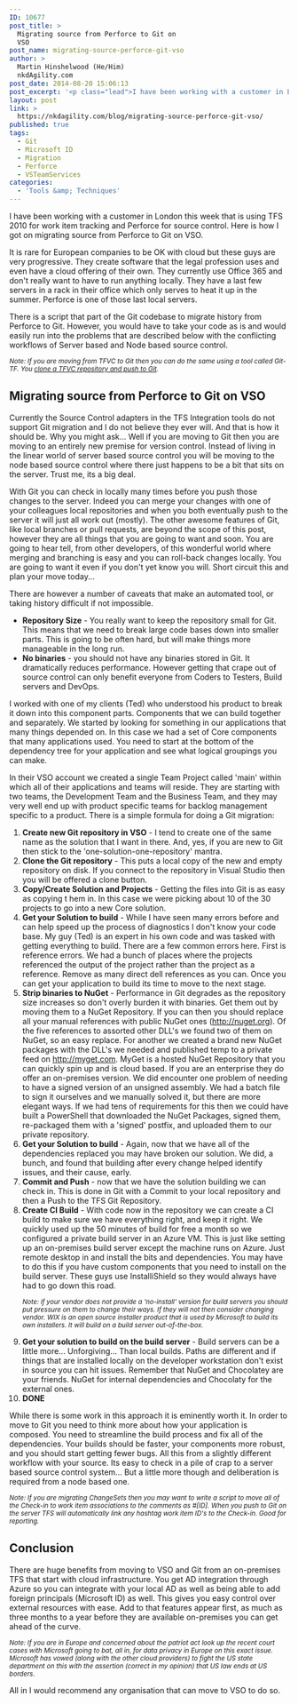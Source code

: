 ```yaml
---
ID: 10677
post_title: >
  Migrating source from Perforce to Git on
  VSO
post_name: migrating-source-perforce-git-vso
author: >
  Martin Hinshelwood (He/Him)
  nkdAgility.com
post_date: 2014-08-20 15:06:13
post_excerpt: '<p class="lead">I have been working with a customer in London this week that is using TFS 2010 for work item tracking and Perforce for source control. Here is how I got on migrating source from Perforce to Git on VSO.</p>'
layout: post
link: >
  https://nkdagility.com/blog/migrating-source-perforce-git-vso/
published: true
tags:
  - Git
  - Microsoft ID
  - Migration
  - Perforce
  - VSTeamServices
categories:
  - 'Tools &amp; Techniques'
---
```

<p class="lead">I have been working with a customer in London this week that is using TFS 2010 for work item tracking and Perforce for source control. Here is how I got on migrating source from Perforce to Git on VSO.</p>
<p>It is rare for European companies to be OK with cloud but these guys are very progressive. They create software that the legal profession uses and even have a cloud offering of their own. They currently use Office 365 and don't really want to have to run anything locally. They have a last few servers in a rack in their office which only serves to heat it up in the summer. Perforce is one of those last local servers.</p>
<p>There is a script that part of the Git codebase to migrate history from Perforce to Git. However, you would have to take your code as is and would easily run into the problems that are described below with the conflicting workflows of Server based and Node based source control.</p>
<p><small><em>Note: If you are moving from TFVC to Git then you can do the same using a tool called Git-TF. You <a href="http://nakedalmweb.wpengine.com/migrating-source-code-with-history-to-tfs-2012-with-git-tf/">clone a TFVC repository and push to Git</a>. </em></small></p>
<h2>Migrating source from Perforce to Git on VSO</h2>
<p>Currently the Source Control adapters in the TFS Integration tools do not support Git migration and I do not believe they ever will. And that is how it should be. Why you might ask... Well if you are moving to Git then you are moving to an entirely new premise for version control. Instead of living in the linear world of server based source control you will be moving to the node based source control where there just happens to be a bit that sits on the server. Trust me, its a big deal.</p>
<p>With Git you can check in locally many times before you push those changes to the server. Indeed you can merge your changes with one of your colleagues local repositories and when you both eventually push to the server it will just all work out (mostly). The other awesome features of Git, like local branches or pull requests, are beyond the scope of this post, however they are all things that you are going to want and soon. You are going to hear tell, from other developers, of this wonderful world where merging and branching is easy and you can roll-back changes locally. You are going to want it even if you don't yet know you will. Short circuit this and plan your move today...</p>
<p>There are however a number of caveats that make an automated tool, or taking history difficult if not impossible.</p>
<ul>
<li><strong>Repository Size</strong> - You really want to keep the repository small for Git. This means that we need to break large code bases down into smaller parts. This is going to be often hard, but will make things more manageable in the long run.</li>
<li><strong>No binaries</strong> - you should not have any binaries stored in Git. It dramatically reduces performance. However getting that crape out of source control can only benefit everyone from Coders to Testers, Build servers and DevOps.</li>
</ul>
<p>I worked with one of my clients (Ted) who understood his product to break it down into this component parts. Components that we can build together and separately. We started by looking for something in our applications that many things depended on. In this case we had a set of Core components that many applications used. You need to start at the bottom of the dependency tree for your application and see what logical groupings you can make.</p>
<p>In their VSO account we created a single Team Project called 'main' within which all of their applications and teams will reside. They are starting with two teams, the Development Team and the Business Team, and they may very well end up with product specific teams for backlog management specific to a product. There is a simple formula for doing a Git migration:</p>
<ol>
<li><strong>Create new Git repository in VSO</strong> - I tend to create one of the same name as the solution that I want in there. And, yes, if you are new to Git then stick to the 'one-solution-one-repository' mantra.</li>
<li><strong>Clone the Git repository</strong> - This puts a local copy of the new and empty repository on disk. If you connect to the repository in Visual Studio then you will be offered a clone button.</li>
<li><strong>Copy/Create Solution and Projects</strong> - Getting the files into Git is as easy as copying t hem in. In this case we were picking about 10 of the 30 projects to go into a new Core solution.</li>
<li><strong>Get your Solution to build</strong> - While I have seen many errors before and can help speed up the process of diagnostics I don't know your code base. My guy (Ted) is an expert in his own code and was tasked with getting everything to build. There are a few common errors here. First is reference errors. We had a bunch of places where the projects referenced the output of the project rather than the project as a reference. Remove as many direct dell references as you can. Once you can get your application to build its time to move to the next stage.</li>
<li><strong>Strip binaries to NuGet</strong> - Performance in Git degrades as the repository size increases so don't overly burden it with binaries. Get them out by moving them to a NuGet Repository. If you can then you should replace all your manual references with public NuGet ones (<a href="http://nuget.org">http://nuget.org</a>). Of the five references to assorted other DLL's we found two of them on NuGet, so an easy replace. For another we created a brand new NuGet packages with the DLL's we needed and published temp to a private feed on <a href="http://myget.com">http://myget.com</a>. MyGet is a hosted NuGet Repository that you can quickly spin up and is cloud based. If you are an enterprise they do offer an on-premises version. We did encounter one problem of needing to have a signed version of an unsigned assembly. We had a batch file to sign it ourselves and we manually solved it, but there are more elegant ways. If we had tens of requirements for this then we could have built a PowerShell that downloaded the NuGet Packages, signed them, re-packaged them with a 'signed' postfix, and uploaded them to our private repository.</li>
<li><strong>Get your Solution to build</strong> - Again, now that we have all of the dependencies replaced you may have broken our solution. We did, a bunch, and found that building after every change helped identify issues, and their cause, early.</li>
<li><strong>Commit and Push</strong> - now that we have the solution building we can check in. This is done in Git with a Commit to your local repository and then a Push to the TFS Git Repository.</li>
<li><strong>Create CI Build</strong> - With code now in the repository we can create a CI build to make sure we have everything right, and keep it right. We quickly used up the 50 minutes of build for free a month so we configured a private build server in an Azure VM. This is just like setting up an on-premises build server except the machine runs on Azure. Just remote desktop in and install the bits and dependencies. You may have to do this if you have custom components that you need to install on the build server. These guys use InstalliShield so they would always have had to go down this road.
<p><small><em>Note: if your vendor does not provide a 'no-install' version for build servers you should put pressure on them to change their ways. If they will not then consider changing vendor. WIX is an open source installer product that is used by Microsoft to build its own installers. It will build on a build server out-of-the-box.</em></small></p>
</li>
<li><strong>Get your solution to build on the build server</strong> - Build servers can be a little more... Unforgiving... Than local builds. Paths are different and if things that are installed locally on the developer workstation don't exist in source you can hit issues. Remember that NuGet and Chocolatey are your friends. NuGet for internal dependencies and Chocolaty for the external ones.</li>
<li><strong>DONE</strong></li>
</ol>
<p>While there is some work in this approach it is eminently worth it. In order to move to Git you need to think more about how your application is composed. You need to streamline the build process and fix all of the dependencies. Your builds should be faster, your components more robust, and you should start getting fewer bugs. All this from a slightly different workflow with your source. Its easy to check in a pile of crap to a server based source control system... But a little more though and deliberation is required from a node based one.</p>
<p><small><em>Note: If you are migrating ChangeSets then you may want to write a script to move all of the Check-in to work item associations to the comments as #[ID]. When you push to Git on the server TFS will automatically link any hashtag work item ID's to the Check-in. Good for reporting.</em></small></p>
<h2>Conclusion</h2>
<p>There are huge benefits from moving to VSO and Git from an on-premises TFS that start with cloud infrastructure. You get AD integration through Azure so you can integrate with your local AD as well as being able to add foreign principals (Microsoft ID) as well. This gives you easy control over external resources with ease. Add to that features appear first, as much as three months to a year before they are available on-premises you can get ahead of the curve.</p>
<p><small><em>Note: If you are in Europe and concerned about the patriot act look up the recent court cases with Microsoft going to bat, all in, for data privacy in Europe on this exact issue. Microsoft has vowed (along with the other cloud providers) to fight the US state department on this with the assertion (correct in my opinion) that US law ends at US borders.</em></small></p>
<p>All in I would recommend any organisation that can move to VSO to do so.</p>
